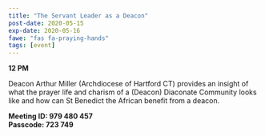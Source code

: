 ```yaml
---
title: "The Servant Leader as a Deacon"
post-date: 2020-05-15
exp-date: 2020-05-16
fawe: "fas fa-praying-hands"
tags: [event]
---
```

**12 PM**

Deacon Arthur Miller (Archdiocese of Hartford CT) provides an insight of what the prayer life and charism of a (Deacon) Diaconate Community looks like and how can St Benedict the African benefit from a deacon.

**Meeting ID: 979 480 457**
<br>
**Passcode: 723 749**